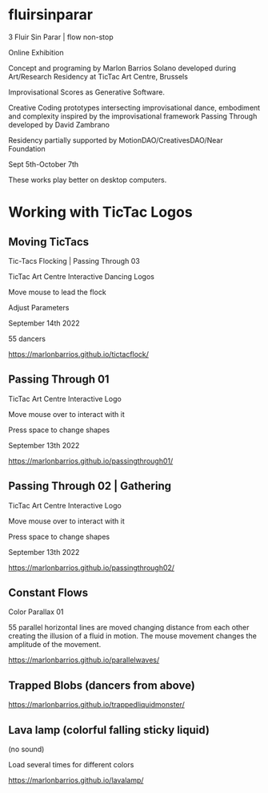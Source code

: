 # fluirsinparar

3 Fluir Sin Parar | flow non-stop

Online Exhibition

Concept and programing  by Marlon Barrios Solano developed during Art/Research Residency at TicTac Art Centre, Brussels
 
Improvisational Scores as Generative Software.

Creative Coding prototypes intersecting  improvisational dance, embodiment and complexity inspired by the improvisational framework Passing Through developed by David Zambrano

Residency partially supported by MotionDAO/CreativesDAO/Near Foundation

Sept 5th-October 7th

These works play better on desktop computers.


# Working with TicTac Logos

## Moving TicTacs

Tic-Tacs Flocking | Passing Through 03

TicTac Art Centre Interactive Dancing Logos

Move mouse to lead the flock

Adjust Parameters

September 14th 2022

55 dancers

https://marlonbarrios.github.io/tictacflock/


## Passing Through 01

TicTac Art Centre Interactive Logo

Move mouse over to interact with it

Press space to change shapes

September 13th 2022

https://marlonbarrios.github.io/passingthrough01/


## Passing Through 02 | Gathering

TicTac Art Centre Interactive Logo

Move mouse over to interact with it

Press space to change shapes

September 13th 2022

https://marlonbarrios.github.io/passingthrough02/

## Constant Flows

Color Parallax 01

55 parallel horizontal lines are moved changing distance from each other creating the illusion of a fluid in motion. The mouse movement changes the amplitude  of the movement.

https://marlonbarrios.github.io/parallelwaves/


## Trapped Blobs (dancers from above)

https://marlonbarrios.github.io/trappedliquidmonster/


## Lava lamp (colorful falling sticky liquid)
(no sound)

Load several times for different colors

https://marlonbarrios.github.io/lavalamp/



